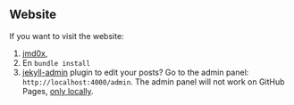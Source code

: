 ## Website

If you want to visit the website:

1. [jmd0x](https://jmd0x.github.io/),
2. En `bundle install`
3.  [jekyll-admin](https://jekyll.github.io/jekyll-admin/) plugin to edit your posts? Go to the admin panel: `http://localhost:4000/admin`. The admin panel will not work on GitHub Pages, [only locally](https://github.com/jekyll/jekyll-admin/issues/341#issuecomment-292739469).

